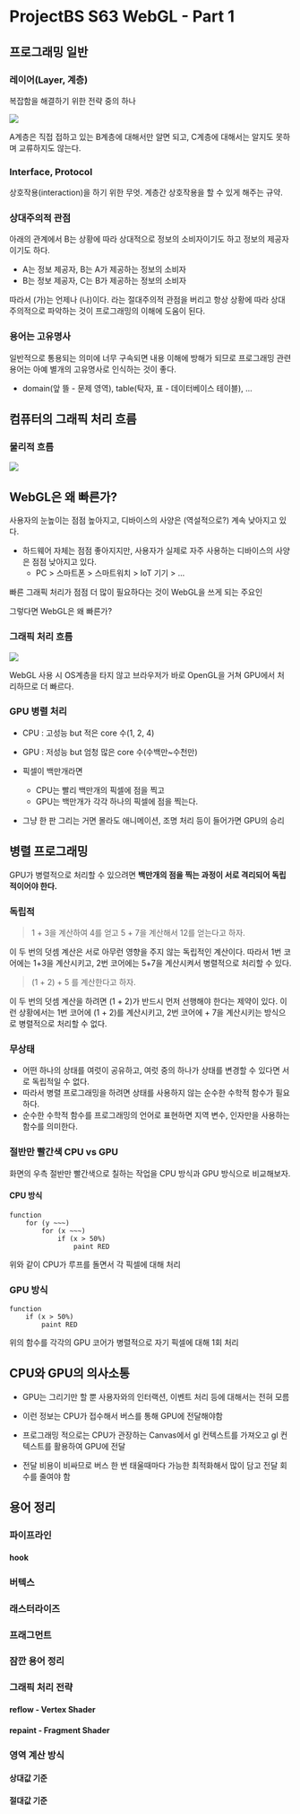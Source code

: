 # ProjectBS S63 WebGL - Part 1

## 프로그래밍 일반

### 레이어(Layer, 계층)

복잡함을 해결하기 위한 전략 중의 하나

![](http://i.imgur.com/zHbhxAk.png)

A계층은 직접 접하고 있는 B계층에 대해서만 알면 되고, C계층에 대해서는 알지도 못하며 교류하지도 않는다.

### Interface, Protocol

상호작용(interaction)을 하기 위한 무엇.
계층간 상호작용을 할 수 있게 해주는 규약.

### 상대주의적 관점

아래의 관계에서 B는 상황에 따라 상대적으로 정보의 소비자이기도 하고 정보의 제공자이기도 하다.

- A는 정보 제공자, B는 A가 제공하는 정보의 소비자
- B는 정보 제공자, C는 B가 제공하는 정보의 소비자

따라서 (가)는 언제나 (나)이다. 라는 절대주의적 관점을 버리고 항상 상황에 따라 상대주의적으로 파악하는 것이 프로그래밍의 이해에 도움이 된다.

### 용어는 고유명사

일반적으로 통용되는 의미에 너무 구속되면 내용 이해에 방해가 되므로 프로그래밍 관련 용어는 아예 별개의 고유명사로 인식하는 것이 좋다. 

- domain(앞 뜰 - 문제 영역), table(탁자, 표 - 데이터베이스 테이블), ...

## 컴퓨터의 그래픽 처리 흐름

### 물리적 흐름

![](http://i.imgur.com/F8riypr.png)


## WebGL은 왜 빠른가?

사용자의 눈높이는 점점 높아지고, 디바이스의 사양은 (역설적으로?) 계속 낮아지고 있다.
- 하드웨어 자체는 점점 좋아지지만, 사용자가 실제로 자주 사용하는 디바이스의 사양은 점점 낮아지고 있다.
	- PC > 스마트폰 > 스마트워치 > IoT 기기 > ...
 
빠른 그래픽 처리가 점점 더 많이 필요하다는 것이 WebGL을 쓰게 되는 주요인

그렇다면 WebGL은 왜 빠른가?

### 그래픽 처리 흐름

![](http://i.imgur.com/HRLJBdw.png)

WebGL 사용 시 OS계층을 타지 않고 브라우저가 바로 OpenGL을 거쳐 GPU에서 처리하므로 더 빠르다.

### GPU 병렬 처리

- CPU : 고성능 but 적은 core 수(1, 2, 4)

- GPU : 저성능 but 엄청 많은 core 수(수백만~수천만)

- 픽셀이 백만개라면 
	- CPU는 빨리 백만개의 픽셀에 점을 찍고
	- GPU는 백만개가 각각 하나의 픽셀에 점을 찍는다.
	
- 그냥 한 판 그리는 거면 몰라도 애니메이션, 조명 처리 등이 들어가면 GPU의 승리

## 병렬 프로그래밍

GPU가 병렬적으로 처리할 수 있으려면 **백만개의 점을 찍는 과정이 서로 격리되어 독립적이어야 한다.**

### 독립적

>1 + 3을 계산하여 4를 얻고 5 + 7을 계산해서 12를 얻는다고 하자.

이 두 번의 덧셈 계산은 서로 아무런 영향을 주지 않는 독립적인 계산이다.
따라서 1번 코어에는 1+3을 계산시키고, 2번 코어에는 5+7을 계산시켜서 병렬적으로 처리할 수 있다.

>(1 + 2) + 5 를 계산한다고 하자.

이 두 번의 덧셈 계산을 하려면 (1 + 2)가 반드시 먼저 선행해야 한다는 제약이 있다.
이런 상황에서는 1번 코어에 (1 + 2)를 계산시키고, 2번 코어에 + 7을 계산시키는 방식으로 병렬적으로 처리할 수 없다.

### 무상태

- 어떤 하나의 상태를 여럿이 공유하고, 여럿 중의 하나가 상태를 변경할 수 있다면 서로 독립적일 수 없다.
- 따라서 병렬 프로그래밍을 하려면 상태를 사용하지 않는 순수한 수학적 함수가 필요하다.
- 순수한 수학적 함수를 프로그래밍의 언어로 표현하면 지역 변수, 인자만을 사용하는 함수를 의미한다.

### 절반만 빨간색 CPU vs GPU

화면의 우측 절반만 빨간색으로 칠하는 작업을 CPU 방식과 GPU 방식으로 비교해보자.

#### CPU 방식

```
function
	for (y ~~~)
    	for (x ~~~)
    	    if (x > 50%)
				paint RED
```

위와 같이 CPU가 루프를 돌면서 각 픽셀에 대해 처리

### GPU 방식

```
function
    if (x > 50%)
        paint RED    
```

위의 함수를 각각의 GPU 코어가 병렬적으로 자기 픽셀에 대해 1회 처리 

## CPU와 GPU의 의사소통

- GPU는 그리기만 할 뿐 사용자와의 인터랙션, 이벤트 처리 등에 대해서는 전혀 모름

- 이런 정보는 CPU가 접수해서 버스를 통해 GPU에 전달해야함

- 프로그래밍 적으로는 CPU가 관장하는 Canvas에서 gl 컨텍스트를 가져오고 gl 컨텍스트를 활용하여 GPU에 전달 

- 전달 비용이 비싸므로 버스 한 번 태울때마다 가능한 최적화해서 많이 담고 전달 회수를 줄여야 함

## 용어 정리

### 파이프라인

#### hook

### 버텍스

### 래스터라이즈

### 프래그먼트

### 잠깐 용어 정리

### 그래픽 처리 전략

#### reflow - Vertex Shader

#### repaint - Fragment Shader

### 영역 계산 방식

#### 상대값 기준

#### 절대값 기준 
